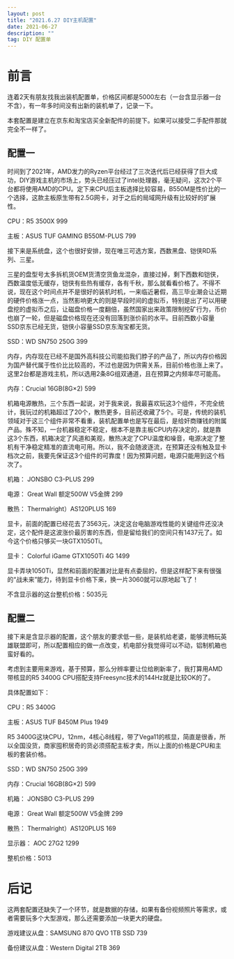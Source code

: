 ```yaml
---
layout: post
title: "2021.6.27 DIY主机配置"
date: 2021-06-27 
description: ""
tag: DIY 配置单
---
```

# 前言
连着2天有朋友找我出装机配置单，价格区间都是5000左右（一台含显示器一台不含），有一年多时间没有出新的装机单了，记录一下。

本套配置是建立在京东和淘宝店买全新配件的前提下。如果可以接受二手配件那就完全不一样了。

## 配置一

时间到了2021年，AMD发力的Ryzen平台经过了三次迭代后已经获得了巨大成功，DIY游戏主机的市场上，势头已经压过了intel处理器，毫无疑问，这次2个平台都将使用AMD的CPU。定下来CPU后主板选择比较容易，B550M是性价比的一个选择，这款主板原生带有2.5G网卡，对于之后的局域网升级有比较好的扩展性。

CPU：R5 3500X 999

主板：ASUS TUF GAMING B550M-PLUS 799

接下来是系统盘，这个也很好安排，现在唯三可选方案，西数黑盘、铠侠RD系列、三星。

三星的盘型号太多拆机货OEM货清空货鱼龙混杂，直接过掉，剩下西数和铠侠，西数温度低无缓存，铠侠有些热有缓存，各有千秋，那么就看看价格了。不得不说，现在这个时间点并不是很好的装机时机，一来临近暑假，高三毕业潮会让近期的硬件价格涨一点，当然影响更大的则是早段时间的虚拟币，特别是出了可以用硬盘挖的虚拟币之后，让磁盘价格一度翻倍，虽然国家出来政策限制挖矿行为，币价也崩了一轮，但是磁盘价格现在还没有回落到涨价前的水平。目前西数小容量SSD京东已经无货，铠侠小容量SSD京东淘宝都无货。

SSD：WD SN750 250G 399

内存，内存现在已经不是国外高科技公司能掐我们脖子的产品了，所以内存价格因为国产替代属于性价比比较高的，不过也是因为供需关系，目前价格也涨上来了。这里2台都是游戏主机，所以选用2条8G组双通道，且在预算之内频率尽可能高。

内存：Crucial 16GB(8G×2) 599

机箱电源散热，三个东西一起说，对于我来说，我最喜欢玩这3个组件，不完全统计，我玩过的机箱超过了20个，散热更多，目前还收藏了5个。可是，传统的装机领域对于这三个组件非常不看重，装机配置单也是写在最后，是给奸商赚钱的附属产品。殊不知，一台机器稳定不稳定，根本不是靠主板CPU内存决定的，就是靠这3个东西，机箱决定了风道和美观，散热决定了CPU温度和噪音，电源决定了整机有干净稳定精准的直流电可用。所以，我不会随波逐流，在预算还没有触及显卡档次之前，我要先保证这3个组件的可靠度！因为预算问题，电源只能用到这个档次了。

机箱： JONSBO C3-PLUS 299

电源： Great Wall 额定500W V5金牌 299

散热： Thermalright）AS120PLUS 169

显卡，前面的配置已经花去了3563元，决定这台电脑游戏性能的关键组件还没决定，这个配件是这波涨价最厉害的东西，但是留给我们的空间只有1437元了。如今这个价格只够买一块GTX1050Ti。

显卡： Colorful iGame GTX1050Ti 4G  1499

显卡弄块1050Ti，显然和前面的配置对比是有点委屈的，但是这样配下来有很强的“战未来”能力，待到显卡价格下来，换一片3060就可以原地起飞了！

不含显示器的这台整机价格：5035元

## 配置二

接下来是含显示器的配置，这个朋友的要求低一些，是装机给老婆，能够流畅玩英雄联盟即可，所以配置相应的做一点改变，机电部分我觉得可以不动，铝制机箱也蛮好看的。

考虑到主要用来游戏，基于预算，那么分辨率要让位给刷新率了，我打算用AMD带核显的R5 3400G CPU搭配支持Freesync技术的144Hz就是比较OK的了。

具体配置如下：

CPU：R5 3400G 

主板：ASUS TUF B450M Plus 1949

R5 3400G这块CPU，12nm，4核心8线程，带了Vega11的核显，简直是很香，所以全国没货，商家囤积居奇的货必须搭配主板才卖，所以上面的价格是CPU和主板的套装价格。

SSD：WD SN750 250G 399

内存：Crucial 16GB(8G×2) 599

机箱： JONSBO C3-PLUS 299

电源： Great Wall 额定500W V5金牌 299

散热： Thermalright）AS120PLUS 169

显示器： AOC  27G2 1299

整机价格：5013

# 后记

这两套配置还缺失了一个环节，就是数据的存储，如果有备份视频照片等需求，或者需要玩多个大型游戏，那么还需要添加一块更大的硬盘。

游戏建议从盘：SAMSUNG 870 QVO  1TB SSD  739

备份建议从盘：Western Digital  2TB 369

